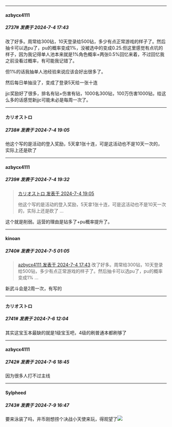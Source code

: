 ﻿
*****

####  azbycx4111  
##### 2737#       发表于 2024-7-4 17:43

改了好多。周常给300钻，10天登录给500钻，多少有点正常游戏的样子了。然后抽卡可以选pu了，pu的概率变成1%，没被选中的变成0.25.但这里感觉有点坑的样子，因为我记得单人池本来就是1%角色概率+两张0.5%回忆来着，不过回忆我之前没看过概率，有可能我记错了。

但1%的话我抽单人池经验来说应该会好出很多了。

然后每日单抽没了，变成了登录5天给一张十连

jjc奖励好了很多，排名有钻+伤害有钻，1000名300钻，100万伤害1000钻，给这么多的话感觉新jjc可能未必是每周一次了。


*****

####  カリオストロ  
##### 2738#       发表于 2024-7-4 19:05

他这个写的是活动的登入奖励，5天拿1张十连，可是这活动也不是10天一次的，实际上还是砍了


*****

####  azbycx4111  
##### 2739#       发表于 2024-7-4 19:32

<blockquote><a href="httphttps://bbs.saraba1st.com/2b/forum.php?mod=redirect&amp;goto=findpost&amp;pid=65481157&amp;ptid=2147607" target="_blank">カリオストロ 发表于 2024-7-4 19:05</a>

他这个写的是活动的登入奖励，5天拿1张十连，可是这活动也不是10天一次的，实际上还是砍了 ...</blockquote>
这个就是削弱。运营的理由是钻多了+pu概率提升了。


*****

####  kinoan  
##### 2740#       发表于 2024-7-5 01:05

<blockquote><a href="httphttps://bbs.saraba1st.com/2b/forum.php?mod=redirect&amp;goto=findpost&amp;pid=65480285&amp;ptid=2147607" target="_blank">azbycx4111 发表于 2024-7-4 17:43</a>
改了好多。周常给300钻，10天登录给500钻，多少有点正常游戏的样子了。然后抽卡可以选pu了，pu的概率变成1% ...</blockquote>
新武斗会是2周一次，有写的


*****

####  カリオストロ  
##### 2741#       发表于 2024-7-6 12:04

其实这宝玉本最缺的就是1级宝玉吧，4级的刷普通本都刷够了


*****

####  azbycx4111  
##### 2742#       发表于 2024-7-6 18:45

因为很多人打不过主线


*****

####  Sylpheed  
##### 2743#       发表于 2024-7-9 16:47

要来泳装了吗，井币刚想捞个决战小天使来玩，得观望了<img src="https://static.saraba1st.com/image/smiley/face2017/068.png" referrerpolicy="no-referrer">

